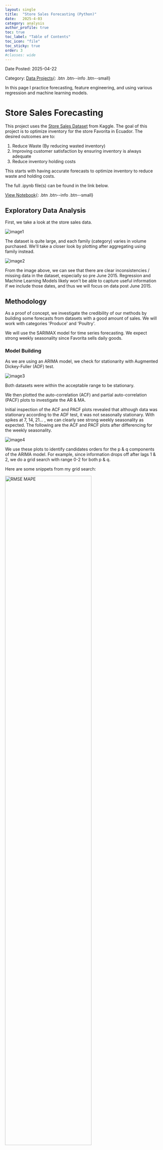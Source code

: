 ```yaml
---
layout: single
title:  "Store Sales Forecasting (Python)"
date:   2025-4-03
category: analysis
author_profile: true
toc: true
toc_label: "Table of Contents"
toc_icon: "file"
toc_sticky: true
order: 3
#classes: wide
---
```


Date Posted: 2025-04-22

Category: [Data Projects](https://meng-kiat.github.io/analysis/){: .btn .btn--info .btn--small}

In this page I practice forecasting, feature engineering, and using various regression and machine learning models.

# Store Sales Forecasting

This project uses the [Store Sales Dataset](https://www.kaggle.com/competitions/store-sales-time-series-forecasting)  from Kaggle. The goal of this project is to optimize inventory for the store Favorita in Ecuador. The desired outcomes are to:

1.	Reduce Waste (By reducing wasted inventory)
2.	Improving customer satisfaction by ensuring inventory is always adequate
3.	Reduce inventory holding costs

This starts with having accurate forecasts to optimize inventory to reduce waste and holding costs. 

The full .ipynb file(s) can be found in the link below.

[View Notebook](https://github.com/meng-kiat/My-jupyter-notebooks/blob/main/Sales%20Forecasting%20SARIMAX-Final.ipynb){: .btn .btn--info .btn--small}

## Exploratory Data Analysis

First, we take a look at the store sales data.

![image1](/assets/images/forecasting/one_1.png)

The dataset is quite large, and each family (category) varies in volume purchased. We'll take a closer look by plotting after aggregating using family instead.

![image2](/assets/images/forecasting/one_2.jpg)

From the image above, we can see that there are clear inconsistencies / missing data in the dataset, especially so pre June 2015. Regression and Machine Learning Models likely won't be able to capture useful information if we include those dates, and thus we will focus on data post June 2015.

## Methodology

As a proof of concept, we investigate the credibility of our methods by building some forecasts from datasets with a good amount of sales. We will work with categories 'Produce' and 'Poultry'.

We will use the SARIMAX model for time series forecasting. We expect strong weekly seasonality since Favorita sells daily goods.

### Model Building

As we are using an ARIMA model, we check for stationarity with Augmented Dickey-Fuller (ADF) test. 

![image3](/assets/images/forecasting/one_3.png)

Both datasets were within the acceptable range to be stationary.

We then plotted the auto-correlation (ACF) and partial auto-correlation (PACF) plots to investigate the AR & MA. 

Initial inspection of the ACF and PACF plots revealed that although data was stationary according to the ADF test, it was not seasonally stationary. With spikes at 7, 14, 21... , we can clearly see strong weekly seasonality as expected. The following are the ACF and PACF plots after differencing for the weekly seasonality.

![image4](/assets/images/forecasting/one_4.png)

We use these plots to identify candidates orders for the p & q components of the ARIMA model. For example, since information drops off after lags 1 & 2, we do a grid search with range 0-2 for both p & q.

Here are some snippets from my grid search:

<div style="text-align: left;">
<img src="/assets/images/forecasting/one_5.jpg" alt="RMSE MAPE" class="align-left" style="width: 75%;">
</div>
<div style="clear: both;"></div>
<br>

For sales data under category 'produce', we arrived at p,d,q values of 2,0,0 for the ARIMA model, along with 1,0,1,7 for the seasonal component.

Followed by an example forecast from initial train-test-split using test data as last 2 months and earlier dates as training data.

![image6](/assets/images/forecasting/one_6z.png)

Finally, we have an example future 2-year forecast using, all of the data, inclusive of the 2 months we initially used as test data.

![image7](/assets/images/forecasting/one_7.png)

## Evaluation

Since we lack actual future data, we'll evaluate using RSME and MAPE.

As previously shown, training against data from 2015-06-15 to 2017-06-14 and using 2017-06-15 to 2017-08-15 yielded an average RMSE of 11689.75 with an average MAPE of 6.23%, suggesting that the forecasts are highly accurate.

### Residuals

![image8](/assets/images/forecasting/one_8.png)

Lastly, we have the residual plots. Ideally, they should be completely random.

We can see that there is information that the model has not captured since both plots are not fully within the confidence band. This could be due to lack of exogeneous variables for the model. If favorita wishes to work with us and provides us with even more information, we can build an even more accurate model.

## Implementation

Based on these PoC results, we believe that implementing forecasting model can lead to savings from reduced inventory holding costs and reducing wasted inventory. Customer Satisfaction will also improve due to reduced instances of stockouts.

### Recommendations

We recommend a pilot program focused on a few categories first. By focusing on a few categories with an ample amount of sales data and including other variables such as promotion data, we can further refine models for forecasting for all categories.

If performance is within acceptable ranges for 2 months, forecasts can potentially be used in determining inventory to order and forecasting can be implemented for more categories.

To scale up, we can prepare automated date infrastructure that will automatically retrieve exogeneous variables from sales data to be fed into the pipeline to create forecasts in real-time.

{% highlight ruby %}
{% endhighlight %}

{% highlight ruby %}
{% endhighlight %}